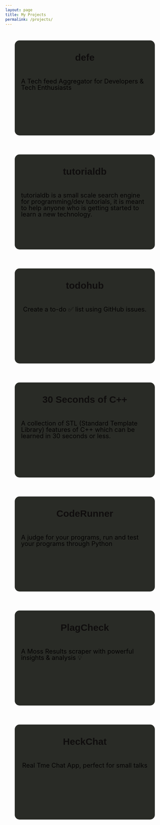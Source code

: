 ```yaml
---
layout: page
title: My Projects
permalink: /projects/
---
```

<style type="text/css">
    #projects {
        max-width: 740px;
        min-height: 300px;
        background-color: red;
        border-radius: 15px 15px;
        transition: all .2s ease-in-out;
        margin: 30px;
        background-color: #292b26;
    }
    #name h2{
        text-align: center;
        padding: 10px 10px 10px 10px;
    }
    #desct {
        display: flex;
        justify-content: center;
        align-items: center;
    }
    h2 {
        margin: 0.8em 0 0.5em 0;
        color: #0f0d0d;
        font-weight: bold;
        font-family: 'Ultra', sans-serif;
        font-size: 30px;
        line-height: 40px;
    }
    #link {
        display: flex;
        justify-content: center;
        align-items: center;
    }
    #desct p {
        font-size: 20px;
        line-height: 20px;
        margin: 20px;
        color : #040303;
    }
    .cards {
        display: grid;
        grid-template-columns: auto;
        position: relative;
        align-items: center;
        justify-content: center;
    }
</style>
<div class="cards">
    <div id="projects" name="colorpad">
        <div id = "name">
            <h2>defe</h2>
        </div>
        <div id = "desct">
            <p>A Tech feed Aggregator for Developers & Tech Enthusiasts</p>
        </div>
        <div id = "link">
            <a href="https://github.com/Bhupesh-V/defe">
                <i class="svg-icon github"></i>
            </a>
        </div>
    </div>
    <div id="projects" name="colorpad">
        <div id = "name">
            <h2>tutorialdb</h2>
        </div>
        <div id = "desct">
            <p>tutorialdb is a small scale search engine for programming/dev tutorials, it is meant to help anyone who is getting started to learn a new technology.</p>
        </div>
        <div id = "link">
            <a href="https://github.com/Bhupesh-V/tutorialdb">
                <i class="svg-icon github"></i>
            </a>
        </div>
    </div>
    <div id="projects" name="colorpad">
        <div id = "name">
            <h2>todohub</h2>
        </div>
        <div id = "desct">
            <p>Create a to-do ✅ list using GitHub issues.</p>
        </div>
        <div id = "link">
            <a href="https://github.com/Bhupesh-V/todohub">
                <i class="svg-icon github"></i>
            </a>
        </div>
    </div>
    <div id="projects" name="colorpad">
        <div id = "name">
            <h2>30 Seconds of C++</h2>
        </div>
        <div id = "desct">
            <p>A collection of STL (Standard Template Library) features of C++ which can be learned in 30 seconds or less.</p>
        </div>
        <div id = "link">
            <a href="https://github.com/Bhupesh-V/30-seconds-of-cpp">
                <i class="svg-icon github"></i>
            </a>
        </div>
    </div>
    <div id="projects" name="colorpad">
        <div id = "name">
            <h2>CodeRunner</h2>
        </div>
        <div id = "desct">
            <p>A judge for your programs, run and test your programs through Python</p>
        </div>
        <div id = "link">
            <a href="https://github.com/codeclassroom/CodeRunner">
                <i class="svg-icon github"></i>
            </a>
        </div>
    </div>
        <div id="projects" name="colorpad">
        <div id = "name">
            <h2>PlagCheck</h2>
        </div>
        <div id = "desct">
            <p>A Moss Results scraper with powerful insights & analysis 💡</p>
        </div>
        <div id = "link">
            <a href="https://github.com/codeclassroom/PlagCheck">
                <i class="svg-icon github"></i>
            </a>
        </div>
    </div>
    <div id="projects" name="colorpad">
        <div id = "name">
            <h2>HeckChat</h2>
        </div>
        <div id = "desct">
            <p>Real Tme Chat App, perfect for small talks</p>
        </div>
        <div id = "link">
            <a href="https://github.com/Bhupesh-V/HeckChat">
                <i class="svg-icon github"></i>
            </a>
        </div>
    </div>
</div>